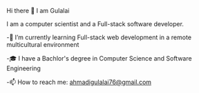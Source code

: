 Hi there 👋 I am Gulalai 

 I am a computer scientist and a Full-stack software developer.

-🌱 I’m currently learning Full-stack web development in a remote multicultural environment

-🎓 I have a Bachlor's degree in Computer Science and Software Engineering

-📫 How to reach me: ahmadigulalai76@gmail.com

  

